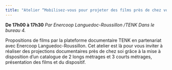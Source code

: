 ```yaml
---
title: "Atelier “Mobilisez-vous pour projeter des films près de chez vous”."
---
```

**De 17h00 à 17h30**
_Par Enercoop Languedoc-Roussillon /TENK_
_Dans le bureau 4._

Propositions de films par la plateforme documentaire TENK en partenariat avec Enercoop Languedoc-Roussillon. Cet atelier est là pour vous inviter à réaliser des projections documentaires près de chez soi grâce à la mise à disposition d’un catalogue de 2 longs métrages et 3 courts métrages, présentation des films et du dispositif.